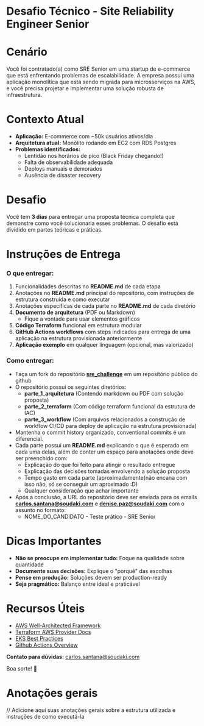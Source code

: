 # Desafio Técnico - Site Reliability Engineer Senior

# **Cenário**

Você foi contratado(a) como SRE Senior em uma startup de e-commerce que está enfrentando problemas de escalabilidade. A empresa possui uma aplicação monolítica que está sendo migrada para microsserviços na AWS, e você precisa projetar e implementar uma solução robusta de infraestrutura.

# **Contexto Atual**

- **Aplicação:** E-commerce com ~50k usuários ativos/dia
- **Arquitetura atual:** Monólito rodando em EC2 com RDS Postgres
- **Problemas identificados:** 
    - Lentidão nos horários de pico (Black Friday chegando!)
    - Falta de observabilidade adequada
    - Deploys manuais e demorados
    - Ausência de disaster recovery

# **Desafio**

Você tem **3 dias** para entregar uma proposta técnica completa que demonstre como você solucionaria esses problemas. O desafio está dividido em partes teóricas e práticas.

# **Instruções de Entrega**

### O que entregar:

1. Funcionalidades descritas no **README.md** de cada etapa
2. Anotações no **README.md** principal do repositório, com instruções de estrutura construida e como executar
3. Anotações específicas de cada parte no **README.md** de cada diretório
4. **Documento de arquitetura** (PDF ou Markdown)
    - Fique a vontade para usar elementos gráficos
5. **Código Terraform** funcional em estrutura modular
6. **GitHub Actions workflows** com steps indicados para entrega de uma aplicação na estrutura provisionada anteriormente
7. **Aplicação exemplo** em qualquer linguagem (opcional, mas valorizado)

### Como entregar:

- Faça um fork do repositório [**sre_challenge**](https://github.com/JOKR-Services/sre_challenge/fork) em um repositório público do github
- O repositório possui os seguintes diretórios:
    - **parte_1_arquitetura** (Contendo markdown ou PDF com solução proposta)
    - **parte_2_terraform** (Com código terraform funcional da estrutura de IAC)
    - **parte_3_workflow** (Com arquivos relacionados a construção de workflow CI/CD para deploy de aplicação na estrutura provisionada)
- Mantenha o commit history organizado, conventional commits é um diferencial.
- Cada parte possui um **README.md** explicando o que é esperado em cada uma delas, além de conter um espaço para anotações onde deve ser preenchido com:
    - Explicação do que foi feito para atingir o resultado entregue
    - Explicação das decisões tomadas envolvendo a solução proposta
    - Tempo gasto em cada parte (aproximadamente(não encana com isso não, só se conseguir um aproximado :D)
    - Qualquer consideração que achar importante
- Após a conclusão, a URL do repositório deve ser enviada para os emails **carlos.santana@soudaki.com** e **denise.paz@soudaki.com** com o assunto no formato:
    - NOME_DO_CANDIDATO - Teste prático - SRE Senior

# **Dicas Importantes**

- **Não se preocupe em implementar tudo:** Foque na qualidade sobre quantidade
- **Documente suas decisões:** Explique o "porquê" das escolhas
- **Pense em produção:** Soluções devem ser production-ready
- **Seja pragmático:** Balanço entre ideal e praticável

# **Recursos Úteis**

- [AWS Well-Architected Framework](https://aws.amazon.com/architecture/well-architected/)
- [Terraform AWS Provider Docs](https://registry.terraform.io/providers/hashicorp/aws/latest/docs)
- [EKS Best Practices](https://docs.aws.amazon.com/eks/latest/best-practices/introduction.html)
- [Github Actions Overview](https://docs.github.com/en/actions/about-github-actions/understanding-github-actions)

**Contato para dúvidas:** carlos.santana@soudaki.com

Boa sorte! 🚀

# Anotações gerais
// Adicione aqui suas anotações gerais sobre a estrutura utilizada e instruções de como executá-la
